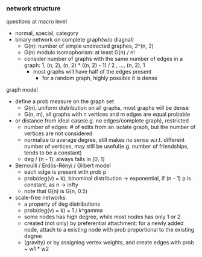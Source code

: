 ### network structure

questions at macro level
- normal, special, category
- binary network on complete graph(w/o diagnal)
  - G(n): number of simple undirected graphes, 2^(n, 2)
  - G(n) modulo isomophorism: at least G(n) / n!
  - consider number of graphs with the same number of edges in a graph: 1, (n, 2), (n, 2) * ((n, 2) - 1) / 2 , ..., (n, 2), 1
    - most graphs will have half of the edges present
      - for a random graph, highly possible it is dense

graph model
- define a prob measure on the graph set
  - G(n), uniform distribution on all graphs, most graphs will be dense
  - G(n, m), all graphs with n vertices and m edges are equal probable
- or distance from ideal case(e.g. no edges/complete graph), restricted
  - number of edges: # of edits from an isolate graph, but the number of vertices are not considered
  - normalize to average degree, still makes no sense w.r.t. different number of vertices, may still be useful(e.g. number of friendships, tends to be a constant)
  - deg / (n - 1): always falls in [0, 1]
- Bernoulli / Erdös-Rényi / Gilbert model
  - each edge is present with prob p
  - prob(deg(v) = k), binominal distribution -> exponential, if (n - 1) p is constant, as n -> infty
  - note that G(n) is G(n, 0.5)
- scale-free networks
  - a property of deg distributions
  - prob(deg(v) = k) = 1 / k^gamma
  - some nodes has high degree, while most nodes has only 1 or 2
  - created (not only) by preferential attachment: for a newly added node, attach to a existing node with prob proportional to the existing degree
  - (gravity) or by assigning vertex weights, and create edges with prob ~ w1 * w2